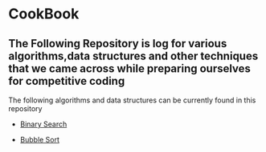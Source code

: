 <h1>CookBook</h1>
<h2>The Following Repository is log for various algorithms,data structures and other techniques that we came across while preparing ourselves for competitive coding</h2>
<p>
The following algorithms and data structures can be currently found in this repository
<ul>
<li><a href="https://github.com/Bachmanity-LLC/CookBook/blob/master/BinarySearch.md">Binary Search</a></li>
</ul>
<ul>
<li><a href="https://github.com/Bachmanity-LLC/CookBook/blob/master/BinarySearch.md">Bubble Sort</a></li>	
</ul>
</p>
